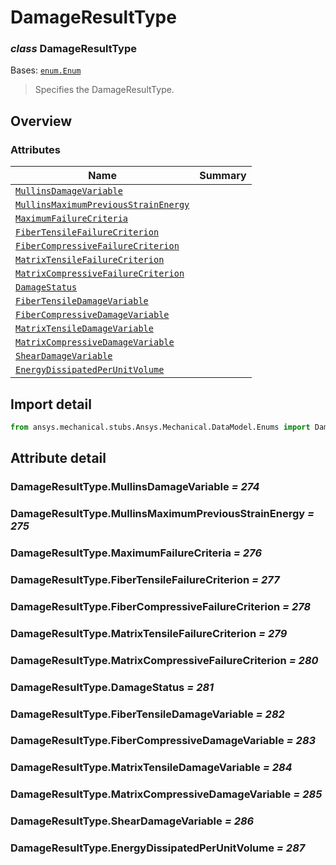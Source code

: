 <a id="damageresulttype"></a>

# DamageResultType

<a id="DamageResultType"></a>

### *class* DamageResultType

Bases: [`enum.Enum`](https://docs.python.org/3/library/enum.html#enum.Enum)

> Specifies the DamageResultType.

> <!-- !! processed by numpydoc !! -->

<a id="overview"></a>

## Overview

### Attributes

| Name | Summary |
|---------------------------------------------------------------------------------------------------------------------------------------------------------------------------|----|
| [`MullinsDamageVariable`](../../../ACT/Automation/Mechanical/Results/DamageResults/MullinsDamageVariable.md#MullinsDamageVariable)                                        |    |
| [`MullinsMaximumPreviousStrainEnergy`](../../../ACT/Automation/Mechanical/Results/DamageResults/MullinsMaximumPreviousStrainEnergy.md#MullinsMaximumPreviousStrainEnergy) |    |
| [`MaximumFailureCriteria`](../../../ACT/Automation/Mechanical/Results/DamageResults/MaximumFailureCriteria.md#MaximumFailureCriteria)                                     |    |
| [`FiberTensileFailureCriterion`](../../../ACT/Automation/Mechanical/Results/DamageResults/FiberTensileFailureCriterion.md#FiberTensileFailureCriterion)                   |    |
| [`FiberCompressiveFailureCriterion`](../../../ACT/Automation/Mechanical/Results/DamageResults/FiberCompressiveFailureCriterion.md#FiberCompressiveFailureCriterion)       |    |
| [`MatrixTensileFailureCriterion`](../../../ACT/Automation/Mechanical/Results/DamageResults/MatrixTensileFailureCriterion.md#MatrixTensileFailureCriterion)                |    |
| [`MatrixCompressiveFailureCriterion`](../../../ACT/Automation/Mechanical/Results/DamageResults/MatrixCompressiveFailureCriterion.md#MatrixCompressiveFailureCriterion)    |    |
| [`DamageStatus`](../../../ACT/Automation/Mechanical/Results/DamageResults/DamageStatus.md#DamageStatus)                                                                   |    |
| [`FiberTensileDamageVariable`](../../../ACT/Automation/Mechanical/Results/DamageResults/FiberTensileDamageVariable.md#FiberTensileDamageVariable)                         |    |
| [`FiberCompressiveDamageVariable`](../../../ACT/Automation/Mechanical/Results/DamageResults/FiberCompressiveDamageVariable.md#FiberCompressiveDamageVariable)             |    |
| [`MatrixTensileDamageVariable`](../../../ACT/Automation/Mechanical/Results/DamageResults/MatrixTensileDamageVariable.md#MatrixTensileDamageVariable)                      |    |
| [`MatrixCompressiveDamageVariable`](../../../ACT/Automation/Mechanical/Results/DamageResults/MatrixCompressiveDamageVariable.md#MatrixCompressiveDamageVariable)          |    |
| [`ShearDamageVariable`](../../../ACT/Automation/Mechanical/Results/DamageResults/ShearDamageVariable.md#ShearDamageVariable)                                              |    |
| [`EnergyDissipatedPerUnitVolume`](../../../ACT/Automation/Mechanical/Results/DamageResults/EnergyDissipatedPerUnitVolume.md#EnergyDissipatedPerUnitVolume)                |    |

<a id="import-detail"></a>

## Import detail

```python
from ansys.mechanical.stubs.Ansys.Mechanical.DataModel.Enums import DamageResultType
```

<a id="attribute-detail"></a>

## Attribute detail

<a id="DamageResultType.MullinsDamageVariable"></a>

### DamageResultType.MullinsDamageVariable *= 274*

<a id="DamageResultType.MullinsMaximumPreviousStrainEnergy"></a>

### DamageResultType.MullinsMaximumPreviousStrainEnergy *= 275*

<a id="DamageResultType.MaximumFailureCriteria"></a>

### DamageResultType.MaximumFailureCriteria *= 276*

<a id="DamageResultType.FiberTensileFailureCriterion"></a>

### DamageResultType.FiberTensileFailureCriterion *= 277*

<a id="DamageResultType.FiberCompressiveFailureCriterion"></a>

### DamageResultType.FiberCompressiveFailureCriterion *= 278*

<a id="DamageResultType.MatrixTensileFailureCriterion"></a>

### DamageResultType.MatrixTensileFailureCriterion *= 279*

<a id="DamageResultType.MatrixCompressiveFailureCriterion"></a>

### DamageResultType.MatrixCompressiveFailureCriterion *= 280*

<a id="DamageResultType.DamageStatus"></a>

### DamageResultType.DamageStatus *= 281*

<a id="DamageResultType.FiberTensileDamageVariable"></a>

### DamageResultType.FiberTensileDamageVariable *= 282*

<a id="DamageResultType.FiberCompressiveDamageVariable"></a>

### DamageResultType.FiberCompressiveDamageVariable *= 283*

<a id="DamageResultType.MatrixTensileDamageVariable"></a>

### DamageResultType.MatrixTensileDamageVariable *= 284*

<a id="DamageResultType.MatrixCompressiveDamageVariable"></a>

### DamageResultType.MatrixCompressiveDamageVariable *= 285*

<a id="DamageResultType.ShearDamageVariable"></a>

### DamageResultType.ShearDamageVariable *= 286*

<a id="DamageResultType.EnergyDissipatedPerUnitVolume"></a>

### DamageResultType.EnergyDissipatedPerUnitVolume *= 287*
